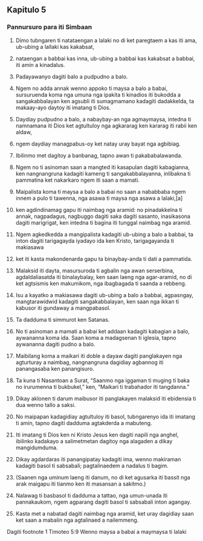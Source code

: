 Kapitulo 5
----------

### Pannursuro para iti Simbaan

1. Dimo tubngaren ti natataengan a lalaki no di ket paregtaem a kas iti ama, ub-ubing a lallaki kas kakabsat,
2. nataengan a babbai kas inna, ub-ubing a babbai kas kakabsat a babbai, iti amin a kinadalus.

3. Padayawanyo dagiti balo a pudpudno a balo.
4. Ngem no adda annak wenno appoko ti maysa a balo a babai, sursuruenda koma nga umuna nga ipakita ti kinadios iti bukodda a sangakabbalayan ken agsubli iti sumagmamano kadagiti dadakkelda, ta makaay-ayo daytoy iti imatang ti Dios.
5. Daydiay pudpudno a balo, a nabaybay-an nga agmaymaysa, intedna ti namnamana iti Dios ket agtultuloy nga agkararag ken kararag iti rabii ken aldaw,
6. ngem daydiay managpabus-oy ket natay uray bayat nga agbibiag.
7. Ibilinmo met dagitoy a banbanag, tapno awan ti pakababalawanda.
8. Ngem no ti asinoman saan a mangted iti kasapulan dagiti kabagianna, ken nangnangruna kadagiti kameng ti sangakabbalayanna, inlibakna ti pammatina ket nakarkaro ngem iti saan a mamati.

9. Maipalista koma ti maysa a balo a babai no saan a nababbaba ngem innem a pulo ti tawenna, nga asawa ti maysa nga asawa a lalaki,[a]
10. ken agdindinamag gapu iti naimbag nga aramid: no pinadakkelna ti annak, nagpadagus, nagbuggo dagiti saka dagiti sasanto, inasikasona dagiti marigrigat, ken intedna ti bagina iti tunggal naimbag nga aramid.
11. Ngem agkedkedda a mangipalista kadagiti ub-ubing a balo a babbai, ta inton dagiti tarigagayda iyadayo ida ken Kristo, tarigagayanda ti makiasawa
12. ket iti kasta makondenarda gapu ta binaybay-anda ti dati a pammatida.
13. Malaksid iti dayta, masursuroda ti agbalin nga awan serserbina, agdaldaliasatda iti binalaybalay, ken saan laeng nga agar-aramid, no di ket agtsismis ken makumikom, nga ibagbagada ti saanda a rebbeng.
14. Isu a kayatko a makiasawa dagiti ub-ubing a balo a babbai, agpasngay, mangtarawidwid kadagiti sangakabbalayan, ken saan nga ikkan ti kabusor iti gundaway a mangpabasol.
15. Ta dadduma ti simmurot ken Satanas.
16. No ti asinoman a mamati a babai ket addaan kadagiti kabagian a balo, aywananna koma ida. Saan koma a madagsenan ti iglesia, tapno aywananna dagiti pudno a balo.

17. Maibilang koma a maikari iti doble a dayaw dagiti panglakayen nga agturturay a naimbag, nangnangruna dagidiay agbannog iti panangasaba ken panangisuro.
18. Ta kuna ti Nasantoan a Surat, “Saanmo nga iggaman ti muging ti baka no irurumenna ti bukbukel,” ken, “Maikari ti trabahador iti tangdanna.”
19. Dikay aklonen ti darum maibusor iti panglakayen malaksid iti ebidensia ti dua wenno tallo a saksi.
20. No maipapan kadagidiay agtultuloy iti basol, tubngarenyo ida iti imatang ti amin, tapno dagiti dadduma agtakderda a mabuteng.
21. Iti imatang ti Dios ken ni Kristo Jesus ken dagiti napili nga anghel, ibilinko kadakayo a salimetmetan dagitoy nga alagaden a dikay mangidumduma.
22. Dikay agdardaras iti panangipatay kadagiti ima, wenno makiraman kadagiti basol ti sabsabali; pagtalinaedem a nadalus ti bagim.
23. (Saanen nga uminum laeng iti danum, no di ket agusarka iti bassit nga arak maigapu iti tianmo ken iti masansan a sakitmo.)
24. Nalawag ti basbasol ti dadduma a tattao, nga umun-unada iti pannakaukom, ngem agparang dagiti basol ti sabsabali inton agangay.
25. Kasta met a nabatad dagiti naimbag nga aramid, ket uray dagidiay saan ket saan a mabalin nga agtalinaed a nailemmeng.

Dagiti footnote
1 Timoteo 5:9 Wenno maysa a babai a maymaysa ti lalaki
